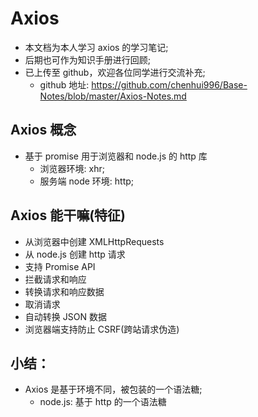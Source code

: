 # Axios

- 本文档为本人学习 axios 的学习笔记;
- 后期也可作为知识手册进行回顾;
- 已上传至 github，欢迎各位同学进行交流补充;
  - github 地址: https://github.com/chenhui996/Base-Notes/blob/master/Axios-Notes.md

## Axios 概念

- 基于 promise 用于浏览器和 node.js 的 http 库
  - 浏览器环境: xhr;
  - 服务端 node 环境: http;

## Axios 能干嘛(特征)

- 从浏览器中创建 XMLHttpRequests
- 从 node.js 创建 http 请求
- 支持 Promise API
- 拦截请求和响应
- 转换请求和响应数据
- 取消请求
- 自动转换 JSON 数据
- 浏览器端支持防止 CSRF(跨站请求伪造)

## 小结：

- Axios 是基于环境不同，被包装的一个语法糖;
  - node.js: 基于 http 的一个语法糖
